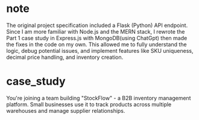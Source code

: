 # note
The original project specification included a Flask (Python) API endpoint.
Since I am more familiar with Node.js and the MERN stack, I rewrote the Part 1 case study in Express.js with MongoDB(using ChatGpt) then made the fixes in the code on my own.
This allowed me to fully understand the logic, debug potential issues, and implement features like SKU uniqueness, decimal price handling, and inventory creation.


# case_study
You're joining a team building "StockFlow" - a B2B inventory management platform. Small businesses use it to track products across multiple warehouses and manage supplier relationships.
